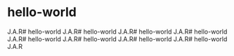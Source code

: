 # hello-world
J.A.R# hello-world
J.A.R# hello-world
J.A.R# hello-world
J.A.R# hello-world
J.A.R# hello-world
J.A.R# hello-world
J.A.R# hello-world
J.A.R# hello-world
J.A.R
